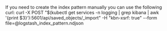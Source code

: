 If you need to create the index pattern manually you can use the following curl: 
curl -X POST "$(kubectl get services -n logging | grep kibana | awk '{print $3}'):5601/api/saved_objects/_import" -H "kbn-xsrf: true" --form file=@logstash_index_pattern.ndjson
